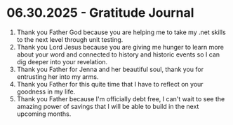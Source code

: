 # 06.30.2025 - Gratitude Journal

1. Thank you Father God because you are helping me to take my .net skills to the next level through unit testing.
2. Thank you Lord Jesus because you are giving me hunger to learn more about your word and connected to history and historic events so I can dig deeper into your revelation.
3. Thank you Father for Jenna and her beautiful soul, thank you for entrusting her into my arms.
4. Thank you Father for this quite time that I have to reflect on your goodness in my life.
5. Thank you Father because I'm officially debt free, I can't wait to see the amazing power of savings that I will be able to build in the next upcoming months.

